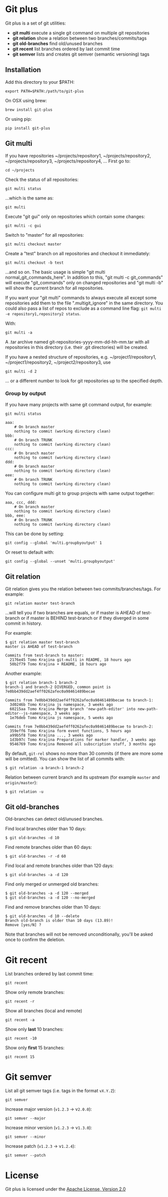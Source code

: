 # Git plus

Git plus is a set of git utilities:

 * **git multi** execute a single git command on multiple git repositories
 * **git relation** show a relation between two branches/commits/tags
 * **git old-branches** find old/unused branches
 * **git recent** list branches ordered by last commit time
 * **git semver** lists and creates git semver (semantic versioning) tags

## Installation

Add this directory to your $PATH:

    export PATH=$PATH:/path/to/git-plus

On OSX using brew:

    brew install git-plus

Or using pip:

    pip install git-plus

## Git multi

If you have repositories ~/projects/repository1, ~/projects/repository2, ~/projects/repository3, ~/projects/repository4, ... First go to:

    cd ~/projects

Check the status of all repositories:

    git multi status

...which is the same as:

    git multi

Execute "git gui" only on repositories which contain some changes:

    git multi -c gui

Switch to "master" for all repositories:

    git multi checkout master

Create a "test" branch on all repositories and checkout it immediately:

    git multi checkout -b test

...and so on. The basic usage is simple "git multi normal_git_commands_here". In addition to this, "git multi -c git_commands" will execute "git_commands" only on changed repositories and "git multi -b" will show the current branch for all repositories.

If you want your "git multi" commands to always execute all except some repositories add them to the file ".multigit_ignore" in the same directory. You could also pass a list of repos to exclude as a command line flag: `git multi -e repository1,repository2 status`.

With:

    git multi -a

A .tar archive named git-repositories-yyyy-mm-dd-hh-mm.tar with all repositories in this directory (i.e. their .git directories) will be created.

If you have a nested structure of repositories, e.g. ~/project1/repository1, ~/project1/repository2, ~/project2/repository3, use

    git multi -d 2

... or a different number to look for git repositories up to the specified depth.

### Group by output

If you have many projects with same git command output, for example:

    git multi status

    aaa:
    	# On branch master
    	nothing to commit (working directory clean)
    bbb:
    	# On branch TRUNK
    	nothing to commit (working directory clean)
    ccc:
    	# On branch master
    	nothing to commit (working directory clean)
    ddd:
    	# On branch master
    	nothing to commit (working directory clean)
    eee:
    	# On branch TRUNK
    	nothing to commit (working directory clean)

You can configure multi git to group projects with same output together:

    aaa, ccc, ddd:
    	# On branch master
    	nothing to commit (working directory clean)
    bbb, eee:
    	# On branch TRUNK
    	nothing to commit (working directory clean)

This can be done by setting:

    git config --global 'multi.groupbyoutput' 1

Or reset to default with:

    git config --global --unset 'multi.groupbyoutput'

## Git relation

Git relation gives you the relation between two commits/branches/tags. For example:

    git relation master test-branch

...will tell you if two branches are equals, or if master is AHEAD of test-branch or if master is BEHIND test-branch or if they diverged in some commit in history.

For example:

    $ git relation master test-branch
    master is AHEAD of test-branch

    Commits from test-branch to master:
      2176e45 Tomo Krajina git-multi in README, 18 hours ago
      50b2f79 Tomo Krajina + README, 18 hours ago

Another example:

    $ git relation branch-1 branch-2
    branch-1 and branch-2 DIVERGED, common point is 7e0bb439dd2aef4ff0262afec0a98461489becae

    Commits from 7e0bb439dd2aef4ff0262afec0a98461489becae to branch-1:
      3d0246b Tomo Krajina js namespace, 3 weeks ago
      60215aa Tomo Krajina Merge branch 'new-path-editor' into new-path-editor--js-namespace, 3 weeks ago
      1e76deb Tomo Krajina js namespace, 5 weeks ago

    Commits from 7e0bb439dd2aef4ff0262afec0a98461489becae to branch-2:
      359eff6 Tomo Krajina form event functions, 5 hours ago
      a99b5f8 Tomo Krajina ..., 3 weeks ago
      1d3b97c Tomo Krajina Preparations for marker handler, 3 weeks ago
      9546769 Tomo Krajina Removed all subscription stuff, 3 months ago

By default, `git-rel` shows no more than 30 commits (if there are more some will be omitted). You can show the list of all commits with:

    $ git relation -a branch-1 branch-2

Relation between current branch and its upstream (for example `master` and `origin/master`):

    $ git relation -u

## Git old-branches

Old-branches can detect old/unused branches.

Find local branches older than 10 days:

    $ git old-branches -d 10

Find remote branches older than 60 days:

    $ git old-branches -r -d 60

Find local and remote branches older than 120 days:

    $ git old-branches -a -d 120

Find only merged or unmerged old branches:

    $ git old-branches -a -d 120 --merged
    $ git old-branches -a -d 120 --no-merged

Find and remove branches older than 10 days:

    $ git old-branches -d 10 --delete
    Branch old-branch is older than 10 days (13.89)!
    Remove [yes/N] ?

Note that branches will not be removed unconditionally, you'll be asked once to confirm the deletion.

# Git recent

List branches ordered by last commit time:

    git recent

Show only remote branches:

    git recent -r

Show all branches (local and remote)

    git recent -a

Show only **last** 10 branches:

    git recent -10

Show only **first** 15 branches:

    git recent 15

# Git semver

List all git semver tags (i.e. tags in the format `vX.Y.Z`):

    git semver

Increase major version (`v1.2.3` -> v`2.0.0`):

    git semver --major

Increase minor version (`v1.2.3` -> v`1.3.0`):

    git semver --minor

Increase patch (`v1.2.3` -> v`1.2.4`):

    git semver --patch

# License

Git plus is licensed under the [Apache License, Version 2.0](http://www.apache.org/licenses/LICENSE-2.0)
